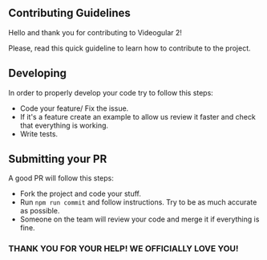 ## Contributing Guidelines

Hello and thank you for contributing to Videogular 2!

Please, read this quick guideline to learn how to contribute to the project.

## Developing

In order to properly develop your code try to follow this steps:

* Code your feature/ Fix the issue.
* If it's a feature create an example to allow us review it faster and check that everything is working.
* Write tests.

## Submitting your PR

A good PR will follow this steps:

* Fork the project and code your stuff.
* Run `npm run commit` and follow instructions. Try to be as much accurate as possible.
* Someone on the team will review your code and merge it if everything is fine.


### THANK YOU FOR YOUR HELP! WE OFFICIALLY LOVE YOU!

